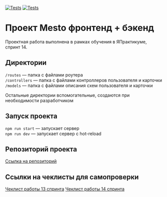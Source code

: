 [![Tests](../../actions/workflows/tests-13-sprint.yml/badge.svg)](../../actions/workflows/tests-13-sprint.yml) [![Tests](../../actions/workflows/tests-14-sprint.yml/badge.svg)](../../actions/workflows/tests-14-sprint.yml)
# Проект Mesto фронтенд + бэкенд
Проектная работа выполнена в рамках обучения в ЯПрактикуме, спринт 14.

## Директории

`/routes` — папка с файлами роутера  
`/controllers` — папка с файлами контроллеров пользователя и карточки   
`/models` — папка с файлами описания схем пользователя и карточки  
  
Остальные директории вспомогательные, создаются при необходимости разработчиком

## Запуск проекта

`npm run start` — запускает сервер   
`npm run dev` — запускает сервер с hot-reload

## Репозиторий проекта
[Ссылка на репозиторий](https://github.com/MikhailSulim/express-mesto-gha)

## Ссылки на чеклисты для самопроверки
[Чеклист работы 13 спринта](https://code.s3.yandex.net/web-developer/checklists-pdf/new-program/checklist_13.pdf)
[Чеклист работы 14 спринта](https://code.s3.yandex.net/web-developer/checklists-pdf/new-program/checklist_14.pdf)
